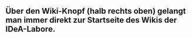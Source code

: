 
## Über den Wiki-Knopf (halb rechts oben) gelangt man immer direkt zur Startseite des Wikis der IDeA-Labore.

